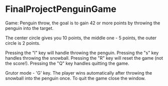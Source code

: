 # FinalProjectPenguinGame
Game: Penguin throw, the goal is to gain 42 or more points by throwing 
the penguin into the target. 

The center circle gives you 10 points, 
the middle one - 5 points, the outer circle is 2 points.

Pressing the "l" key will handle throwing the penguin.
Pressing the "s" key handles throwing the snowball.
Pressing the "R" key will reset the game (not the score!).
Pressing the "Q" key handles quitting the game. 

Grutor mode - 'G' key. The player wins automatically after throwing the snowball
into the penguin once.
To quit the game close the window.
